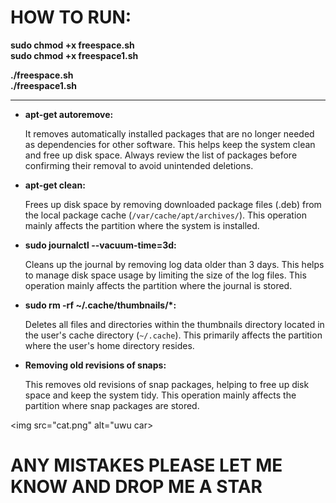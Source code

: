 <h1><strong>HOW TO RUN:</strong></h1>

<strong>sudo chmod +x freespace.sh</strong><br>
<strong>sudo chmod +x freespace1.sh</strong><br>

<strong>./freespace.sh</strong><br>
<strong>./freespace1.sh</strong>


<hr>


<ul>
    <li>
        <p><strong>apt-get autoremove:</strong></p>
        <p>It removes automatically installed packages that are no longer needed as dependencies for other software. This helps keep the system clean and free up disk space. Always review the list of packages before confirming their removal to avoid unintended deletions.</p>
    </li>
    <li>
        <p><strong>apt-get clean:</strong></p>
        <p>Frees up disk space by removing downloaded package files (.deb) from the local package cache (<code>/var/cache/apt/archives/</code>). This operation mainly affects the partition where the system is installed.</p>
    </li>
    <li>
        <p><strong>sudo journalctl --vacuum-time=3d:</strong></p>
        <p>Cleans up the journal by removing log data older than 3 days. This helps to manage disk space usage by limiting the size of the log files. This operation mainly affects the partition where the journal is stored.</p>
    </li>
    <li>
        <p><strong>sudo rm -rf ~/.cache/thumbnails/*:</strong></p>
        <p>Deletes all files and directories within the thumbnails directory located in the user's cache directory (<code>~/.cache</code>). This primarily affects the partition where the user's home directory resides.</p>
    </li>
    <li>
        <p><strong>Removing old revisions of snaps:</strong></p>
        <p>This removes old revisions of snap packages, helping to free up disk space and keep the system tidy. This operation mainly affects the partition where snap packages are stored.</p>
    </li>
</ul>

<img src="cat.png" alt="uwu car>
<h1>ANY MISTAKES PLEASE LET ME KNOW AND DROP ME A STAR</h1>
